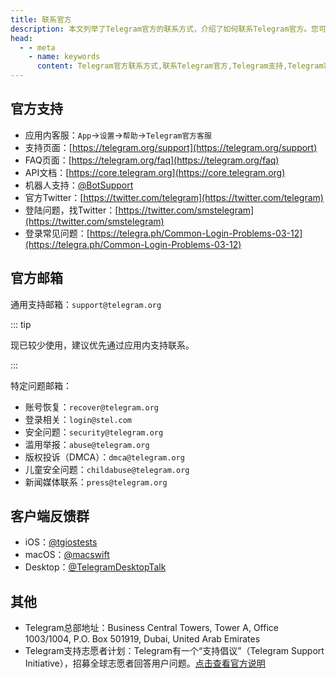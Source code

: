 ```yaml
---
title: 联系官方
description: 本文列举了Telegram官方的联系方式，介绍了如何联系Telegram官方。您可以在这里找到Tele发官方的各种联系方式。
head:
  - - meta
    - name: keywords
      content: Telegram官方联系方式,联系Telegram官方,Telegram支持,Telegram客服,TG官方联系方式,联系TG官方,TG支持,TG客服,电报官方联系方式,联系电报官方,电报支持,电报客服
---
```


## 官方支持

- 应用内客服：`App`->`设置`->`帮助`->`Telegram官方客服`
- 支持页面：[https://telegram.org/support](https://telegram.org/support)
- FAQ页面：[https://telegram.org/faq](https://telegram.org/faq)
- API文档：[https://core.telegram.org](https://core.telegram.org)
- 机器人支持：[@BotSupport](https://t.me/BotSupport)
- 官方Twitter：[https://twitter.com/telegram](https://twitter.com/telegram)
- 登陆问题，找Twitter：[https://twitter.com/smstelegram](https://twitter.com/smstelegram)
- 登录常见问题：[https://telegra.ph/Common-Login-Problems-03-12](https://telegra.ph/Common-Login-Problems-03-12)

## 官方邮箱

通用支持邮箱：`support@telegram.org`

::: tip

现已较少使用，建议优先通过应用内支持联系。

:::

特定问题邮箱：

- 账号恢复：`recover@telegram.org`
- 登录相关：`login@stel.com`
- 安全问题：`security@telegram.org`
- 滥用举报：`abuse@telegram.org`
- 版权投诉（DMCA）：`dmca@telegram.org`
- 儿童安全问题：`childabuse@telegram.org`
- 新闻媒体联系：`press@telegram.org`

## 客户端反馈群

- iOS：[@tgiostests](https://t.me/tgiostests)
- macOS：[@macswift](https://t.me/macswift)
- Desktop：[@TelegramDesktopTalk](https://t.me/TelegramDesktopTalk)

## 其他

- Telegram总部地址：Business Central Towers, Tower A, Office 1003/1004, P.O. Box 501919, Dubai, United Arab Emirates
- Telegram支持志愿者计划：Telegram有一个“支持倡议”（Telegram Support Initiative），招募全球志愿者回答用户问题。[点击查看官方说明](https://tsf.telegram.org/)

